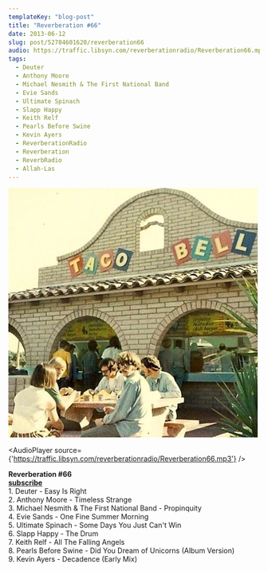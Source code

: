 ```yaml
---
templateKey: "blog-post"
title: "Reverberation #66"
date: 2013-06-12
slug: post/52784601620/reverberation66
audio: https://traffic.libsyn.com/reverberationradio/Reverberation66.mp3
tags:
  - Deuter
  - Anthony Moore
  - Michael Nesmith & The First National Band
  - Evie Sands
  - Ultimate Spinach
  - Slapp Happy
  - Keith Relf
  - Pearls Before Swine
  - Kevin Ayers
  - ReverberationRadio
  - Reverberation
  - ReverbRadio
  - Allah-Las
---
```


![Reverberation #66](../images/9486e7ab10ae23f50c7f68b35af4b9bf0feef214cd306789c7616b74c659946f.jpg)

<AudioPlayer source={'https://traffic.libsyn.com/reverberationradio/Reverberation66.mp3'} />

<p><strong>Reverberation #66<br /></strong><strong><a href="https://itunes.apple.com/us/podcast/reverberation-radio/id520739212?ign-mpt=uo%3D4" title="subscribe" target="_blank">subscribe</a></strong><a href="http://i.mixcloud.com/CC6Cfk" title="mixcloud" target="_blank"><br /></a>1. Deuter - Easy Is Right<br />2. Anthony Moore - Timeless Strange<br />3. Michael Nesmith &amp; The First National Band - Propinquity<br />4. Evie Sands - One Fine Summer Morning<br />5. Ultimate Spinach - Some Days You Just Can't Win<br />6. Slapp Happy - The Drum<br />7. Keith Relf - All The Falling Angels<br />8. Pearls Before Swine - Did You Dream of Unicorns (Album Version)<br />9. Kevin Ayers - Decadence (Early Mix)</p>
